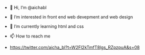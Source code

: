 - 👋 Hi, I’m @aichabl
- 👀 I’m interested in front end web devepment and web design
- 🌱 I’m currently learning html and css

- 📫 How to reach me 
-  https://twitter.com/aicha_bl?t=W2Fl2kTmfT8lgs_RZpzpuA&s=08


